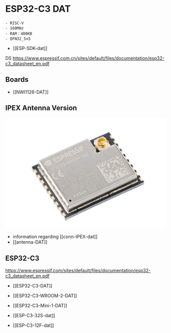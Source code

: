 


# ESP32-C3 DAT
    - RISC-V 
    - 160MHz 
    - RAM：400KB
    - QFN32_5x5

- [[ESP-SDK-dat]]

DS
https://www.espressif.com.cn/sites/default/files/documentation/esp32-c3_datasheet_en.pdf

## Boards 

- [[NWI1126-DAT]]

## IPEX Antenna Version 

![](40-46-13-07-06-2023.png)

- information regarding [[conn-IPEX-dat]]
- [[antenna-DAT]]




## ESP32-C3

https://www.espressif.com/sites/default/files/documentation/esp32-c3_datasheet_en.pdf

- [[ESP32-C3-DAT]] 
  
- [[ESP32-­C3-­WROOM-­2-DAT]]

- [[ESP32-C3-Mini-1-DAT]]



- [[ESP-C3-32S-dat]]

- [[ESP-C3-12F-dat]]